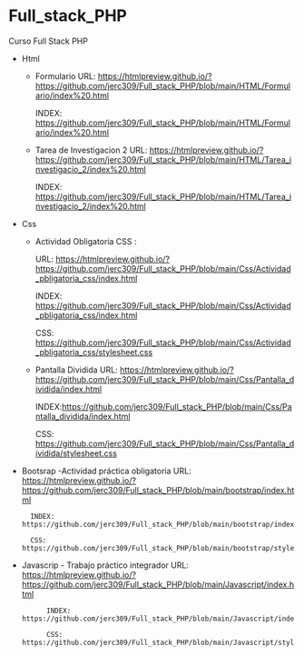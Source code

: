 # Full_stack_PHP
Curso Full Stack PHP

- Html
    - Formulario
        URL: https://htmlpreview.github.io/?https://github.com/jerc309/Full_stack_PHP/blob/main/HTML/Formulario/index%20.html

        INDEX: https://github.com/jerc309/Full_stack_PHP/blob/main/HTML/Formulario/index%20.html

    - Tarea de Investigacion 2
        URL: https://htmlpreview.github.io/?https://github.com/jerc309/Full_stack_PHP/blob/main/HTML/Tarea_investigacio_2/index%20.html
        
        INDEX: https://github.com/jerc309/Full_stack_PHP/blob/main/HTML/Tarea_investigacio_2/index%20.html
- Css
    - Actividad Obligatoria CSS :
    
        URL: https://htmlpreview.github.io/?https://github.com/jerc309/Full_stack_PHP/blob/main/Css/Actividad_pbligatoria_css/index.html

        INDEX: https://github.com/jerc309/Full_stack_PHP/blob/main/Css/Actividad_pbligatoria_css/index.html

        CSS: https://github.com/jerc309/Full_stack_PHP/blob/main/Css/Actividad_pbligatoria_css/stylesheet.css
    
    - Pantalla Dividida
        URL: https://htmlpreview.github.io/?https://github.com/jerc309/Full_stack_PHP/blob/main/Css/Pantalla_dividida/index.html

        INDEX:https://github.com/jerc309/Full_stack_PHP/blob/main/Css/Pantalla_dividida/index.html

        CSS: https://github.com/jerc309/Full_stack_PHP/blob/main/Css/Pantalla_dividida/stylesheet.css

- Bootsrap
    -Actividad práctica obligatoria
        URL: https://htmlpreview.github.io/?https://github.com/jerc309/Full_stack_PHP/blob/main/bootstrap/index.html

        INDEX: https://github.com/jerc309/Full_stack_PHP/blob/main/bootstrap/index.html

        CSS: https://github.com/jerc309/Full_stack_PHP/blob/main/bootstrap/stylesheet.css

- Javascrip
        - Trabajo práctico integrador
            URL: https://htmlpreview.github.io/?https://github.com/jerc309/Full_stack_PHP/blob/main/Javascript/index.html

            INDEX: https://github.com/jerc309/Full_stack_PHP/blob/main/Javascript/index.html

            CSS: https://github.com/jerc309/Full_stack_PHP/blob/main/Javascript/stylesheet.css






